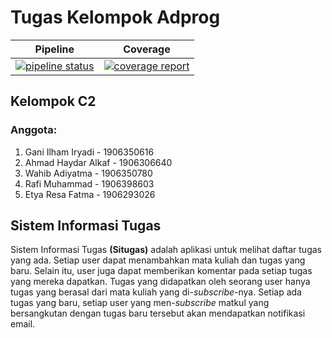 # Tugas Kelompok Adprog

| Pipeline | Coverage |
| ---      |  ------  |
| [![pipeline status](https://gitlab.com/ganiirsyadi/tugas-kelompok-adprog/badges/master/pipeline.svg)](https://gitlab.com/ganiirsyadi/tugas-kelompok-adprog/-/commits/master)    | [![coverage report](https://gitlab.com/ganiirsyadi/tugas-kelompok-adprog/badges/master/coverage.svg)](https://gitlab.com/ganiirsyadi/tugas-kelompok-adprog/-/commits/master)  |

## Kelompok C2

### Anggota:

1. Gani Ilham Iryadi - 1906350616
2. Ahmad Haydar Alkaf - 1906306640
3. Wahib Adiyatma - 1906350780
4. Rafi Muhammad - 1906398603
5. Etya Resa Fatma - 1906293026

## Sistem Informasi Tugas

Sistem Informasi Tugas **(Situgas)** adalah aplikasi untuk melihat daftar tugas yang ada. Setiap user dapat menambahkan mata kuliah dan tugas yang baru. Selain itu, user juga dapat memberikan komentar pada setiap tugas yang mereka dapatkan.
Tugas yang didapatkan oleh seorang user hanya tugas yang berasal dari mata kuliah yang di-*subscribe*-nya. Setiap ada tugas yang baru, setiap user yang men-*subscribe* matkul yang bersangkutan dengan tugas baru tersebut akan mendapatkan notifikasi email.